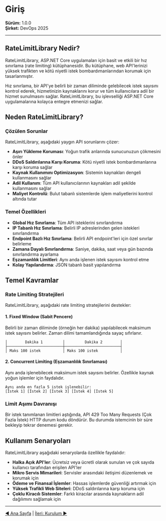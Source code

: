 # Giriş

**Sürüm:** 1.0.0  
**Şirket:** DevOps 2025

---

## RateLimitLibrary Nedir?

RateLimitLibrary, ASP.NET Core uygulamaları için basit ve etkili bir hız sınırlama (rate limiting) kütüphanesidir. Bu kütüphane, web API'lerinizi yüksek trafikten ve kötü niyetli istek bombardımanlarından korumak için tasarlanmıştır.

Hız sınırlama, bir API'ye belirli bir zaman diliminde gelebilecek istek sayısını kontrol ederek, hizmetinizin kaynaklarını korur ve tüm kullanıcılara adil bir hizmet sunulmasını sağlar. RateLimitLibrary, bu işlevselliği ASP.NET Core uygulamalarına kolayca entegre etmenizi sağlar.

## Neden RateLimitLibrary?

### Çözülen Sorunlar

RateLimitLibrary, aşağıdaki yaygın API sorunlarını çözer:

- **Aşırı Yükleme Koruması**: Yoğun trafik anlarında sunucunuzun çökmesini önler
- **DDoS Saldırılarına Karşı Koruma**: Kötü niyetli istek bombardımanlarına karşı koruma sağlar
- **Kaynak Kullanımını Optimizasyon**: Sistemin kaynakları dengeli kullanmasını sağlar
- **Adil Kullanım**: Tüm API kullanıcılarının kaynakları adil şekilde kullanmasını sağlar
- **Maliyet Kontrolü**: Bulut tabanlı sistemlerde işlem maliyetlerini kontrol altında tutar

### Temel Özellikleri

- **Global Hız Sınırlama**: Tüm API isteklerini sınırlandırma
- **IP Tabanlı Hız Sınırlama**: Belirli IP adreslerinden gelen istekleri sınırlandırma
- **Endpoint Bazlı Hız Sınırlama**: Belirli API endpoint'leri için özel sınırlar belirleme
- **Zamana Dayalı Sınırlandırma**: Saniye, dakika, saat veya gün bazında sınırlandırma ayarlama
- **Eşzamanlılık Limitleri**: Aynı anda işlenen istek sayısını kontrol etme
- **Kolay Yapılandırma**: JSON tabanlı basit yapılandırma

## Temel Kavramlar

### Rate Limiting Stratejileri

RateLimitLibrary, aşağıdaki rate limiting stratejilerini destekler:

#### 1. Fixed Window (Sabit Pencere)

Belirli bir zaman diliminde (örneğin her dakika) yapılabilecek maksimum istek sayısını belirler. Zaman dilimi tamamlandığında sayaç sıfırlanır.

```
│        Dakika 1         │         Dakika 2        │
├─────────────────────────┼─────────────────────────┤
│ Maks 100 istek          │ Maks 100 istek          │
```

#### 2. Concurrent Limiting (Eşzamanlılık Sınırlaması)

Aynı anda işlenebilecek maksimum istek sayısını belirler. Özellikle kaynak yoğun işlemler için faydalıdır.

```
Aynı anda en fazla 5 istek işlenebilir:
[İstek 1] [İstek 2] [İstek 3] [İstek 4] [İstek 5]
```

### Limit Aşımı Davranışı

Bir istek tanımlanan limitleri aştığında, API 429 Too Many Requests (Çok Fazla İstek) HTTP durum kodu döndürür. Bu durumda istemcinin bir süre bekleyip tekrar denemesi gerekir.

## Kullanım Senaryoları

RateLimitLibrary aşağıdaki senaryolarda özellikle faydalıdır:

- **Halka Açık API'ler**: Ücretsiz veya ücretli olarak sunulan ve çok sayıda kullanıcı tarafından erişilen API'ler
- **Mikro Servis Mimarileri**: Servisler arasındaki iletişimi düzenlemek ve korumak için
- **Ödeme ve Finansal İşlemler**: Hassas işlemlerde güvenliği artırmak için
- **Yüksek Trafikli Web Siteleri**: DDoS saldırılarına karşı koruma için
- **Çoklu Kiracılı Sistemler**: Farklı kiracılar arasında kaynakların adil dağılımını sağlamak için

---

[◀ Ana Sayfa](../README.md) | [İleri: Kurulum ▶](02-Kurulum.md) 